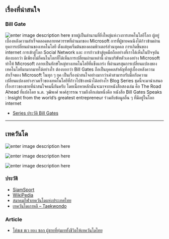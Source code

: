 
## เรื่องที่น่าสนใจ

### Bill Gate
![enter image description here](https://t0.blockdit.com/photos/2019/09/5d762078a8479d0e815f2d3a_1440x810xcover_kvYU0VuR.jpg)
ชายผู้เป็นตำนานที่ยิ่งใหญ่แห่งวงการเทคโนโลยีโลก ผู้อยู่เบื้องหลังความสำเร็จตลอดหลายทศวรรษที่ผ่านมาของ Microsoft การที่ผู้ชายคนนึงได้ก้าวข้ามผ่านยุคการเปลี่ยนผ่านของเทคโนโลยี ตั้งแต่ยุคเริ่มต้นของคอมพิวเตอร์ส่วนบุคคล การเกิดขึ้นของ internet การเข้าสู่โลก Social Network และ การก้าวเข้าสู่ยุคมือถืออย่างที่เราได้เห็นในปัจจุบัน ต้องบอกว่า มีเพียงไม่กี่คนในโลกที่ได้เห็นการเปลี่ยนผ่านเหล่านี้ ผ่านบริษัทตัวเองอย่าง Microsoft ทำให้ Microsoft กลายเป็นยักษ์ใหญ่ทางเทคโนโลยีที่แข็งแกร่ง ที่ผ่านมรสุมการเปลี่ยนแปลงของเทคโนโลยีมามากมายได้อย่างไร ต้องบอกว่า Bill Gates ถือเป็นบุคคลสำคัญที่อยู่เบื้องหลังความสำเร็จของ Microsoft ในทุก ๆ ยุค เป็นเรื่องน่าสนใจอย่างมากว่าเค้าสามารถรับมือกับความเปลี่ยนแปลงอย่างรวดเร็วของเทคโนโลยีที่ก้าวไปข้างหน้าได้อย่างไร Blog Series ชุดนี้จะมานำเสนอเรื่องราวของชายที่น่าสนใจคนนี้กันครับ โดยเนื้อหาหลักนั้นจะมาจากหนังสือสองเล่ม คือ The Road Ahead ที่แปลโดย น.ต. วุฒิพงศ์ พงศ์สุวรรณ รวมถึงอีกเล่มหนึ่งคือ หนังสือ Bill Gates Speaks : Insight from the world’s greatest entrepreneur ร่วมกับข้อมูลอื่น ๆ ที่มีอยู่ในโลก internet 

- [Series ประวัติ Bill Gates](https://www.blockdit.com/series/5d7620783f574a0e60518aa6?fbclid=IwAR308Uctywl9aQA8ws1BAlSgSQmxErNPo8JLxM_wd_g6xSV2BRuaDdgK-iU)

----


## เทควันโด


![enter image description here](https://i.pinimg.com/564x/63/f6/f1/63f6f1641e81fc651a0d7ff7261ebc56.jpg)

![enter image description here](https://i.pinimg.com/564x/01/69/e8/0169e80a52097d273b25d9523d7da59c.jpg)


![enter image description here](https://i0.wp.com/goodlifeupdate.com/app/uploads/2015/10/%E0%B8%9B%E0%B8%81-%E0%B9%82%E0%B8%84%E0%B9%89%E0%B8%8A%E0%B9%80%E0%B8%8A.jpg?w=846)

### ประวัติ

- [SiamSport](https://www.siamsporttalk.com/th/entertainment/sport/158-%E0%B9%80%E0%B8%97%E0%B8%84%E0%B8%A7%E0%B8%B1%E0%B8%99%E0%B9%82%E0%B8%94/history-taekwondo/745-history-taekwondo.html)
- [WikiPedia](https://th.wikipedia.org/wiki/%E0%B9%80%E0%B8%97%E0%B8%84%E0%B8%A7%E0%B8%B1%E0%B8%99%E0%B9%82%E0%B8%94)
- [สมาคมกีฬาเทควันโดแห่งประเทศไทย](https://www.tkd.or.th/about/tkdt)
- [เทควันโดเกาหลี – Taekwondo](https://www.chilloutkorea.com/taekwondo/)

### Article
- [โค้ชเช ชเว ยอง ซอก ผู้ชายที่ทุ่มเททั้งชีวิตให้เทควันโดไทย](https://goodlifeupdate.com/inspiration/1326.html)
<!--stackedit_data:
eyJoaXN0b3J5IjpbLTY4NDE1Mjk0NSwtMzQ3OTQ1OTE5LC0yMD
AwNzI0MTQ2XX0=
-->